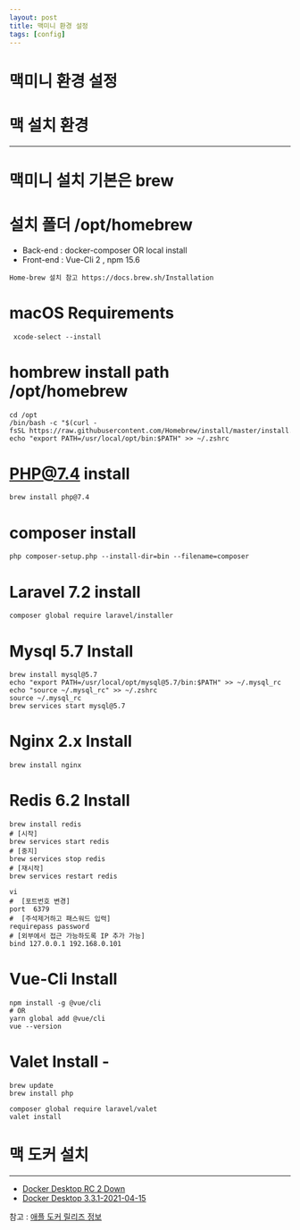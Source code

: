 ```yaml
---
layout: post
title: 맥미니 환경 설정
tags: [config]
---
```


# 맥미니 환경 설정

# **맥 설치 환경**

---

# **맥미니 설치 기본은 brew**

# **설치 폴더 /opt/homebrew**

- Back-end : docker-composer OR local install
- Front-end : Vue-Cli 2 , npm 15.6

```
Home-brew 설치 참고 https://docs.brew.sh/Installation
```

# macOS Requirements

```
 xcode-select --install
```

# hombrew install path /opt/homebrew

```
cd /opt
/bin/bash -c "$(curl -fsSL https://raw.githubusercontent.com/Homebrew/install/master/install.sh)"
echo "export PATH=/usr/local/opt/bin:$PATH" >> ~/.zshrc

```

# PHP@7.4 install

```
brew install php@7.4
```

# composer install

```
php composer-setup.php --install-dir=bin --filename=composer

```

# Laravel 7.2 install

```
composer global require laravel/installer

```

# Mysql 5.7 Install

```
brew install mysql@5.7
echo "export PATH=/usr/local/opt/mysql@5.7/bin:$PATH" >> ~/.mysql_rc
echo "source ~/.mysql_rc" >> ~/.zshrc
source ~/.mysql_rc
brew services start mysql@5.7

```

# Nginx 2.x Install

```
brew install nginx
```

# Redis 6.2 Install

```
brew install redis
# [시작]
brew services start redis
# [중지]
brew services stop redis
# [재시작]
brew services restart redis

vi
#  [포트번호 변경]
port  6379
#  [주석제거하고 패스워드 입력]
requirepass password
# [외부에서 접근 가능하도록 IP 추가 가능]
bind 127.0.0.1 192.168.0.101

```

# Vue-Cli Install

```
npm install -g @vue/cli
# OR
yarn global add @vue/cli
vue --version

```

# Valet Install -

```
brew update
brew install php

composer global require laravel/valet
valet install
```

# **맥 도커 설치**

---

- [Docker Desktop RC 2 Down](https://desktop.docker.com/mac/stable/arm64/62345/Docker.dmg)
- [Docker Desktop 3.3.1-2021-04-15](https://desktop.docker.com/mac/stable/arm64/Docker.dmg)

참고 : [애플 도커 릴리즈 정보](https://docs.docker.com/docker-for-mac/apple-m1/)
